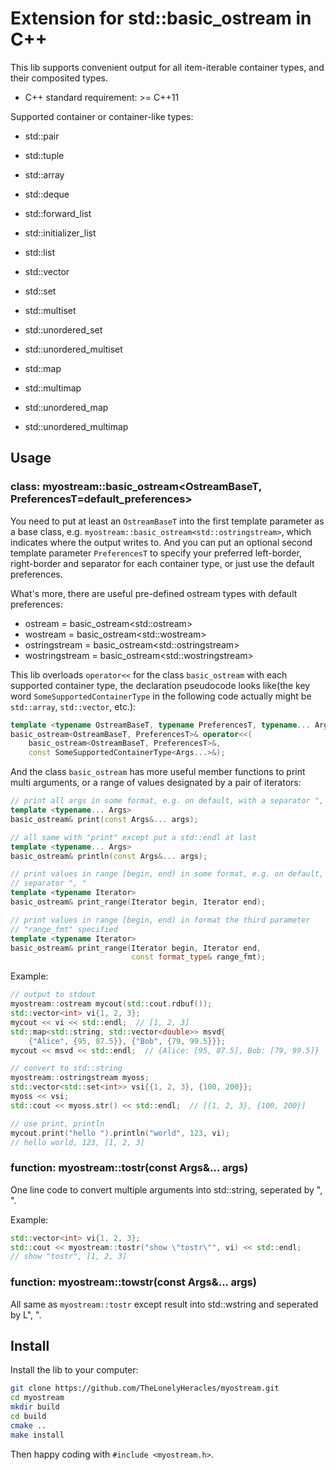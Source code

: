 # Extension for std::basic_ostream in C++
This lib supports convenient output for all item-iterable container types, and 
their composited types.

* C++ standard requirement: >= C++11

Supported container or container-like types:
* std::pair
* std::tuple

* std::array
* std::deque
* std::forward_list
* std::initializer_list
* std::list
* std::vector

* std::set
* std::multiset
* std::unordered_set
* std::unordered_multiset

* std::map
* std::multimap
* std::unordered_map
* std::unordered_multimap


## Usage
### class: myostream::basic_ostream<OstreamBaseT, PreferencesT=default_preferences>

You need to put at least an `OstreamBaseT` into the first template parameter 
as a base class, e.g. `myostream::basic_ostream<std::ostringstream>`, which 
indicates where the output writes to. 
And you can put an optional second template parameter `PreferencesT` 
to specify your preferred left-border, right-border and separator for each 
container type, or just use the default preferences.

What's more, there are useful pre-defined ostream types with 
default preferences:
* ostream  = basic_ostream\<std::ostream>
* wostream = basic_ostream\<std::wostream>
* ostringstream  = basic_ostream\<std::ostringstream>
* wostringstream = basic_ostream\<std::wostringstream>

This lib overloads `operator<<` for the class `basic_ostream` with each 
supported container type, the declaration pseudocode looks like(the key word
`SomeSupportedContainerType` in the following code actually might be 
`std::array`, `std::vector`, etc.):
```C++
template <typename OstreamBaseT, typename PreferencesT, typename... Args>
basic_ostream<OstreamBaseT, PreferencesT>& operator<<(
    basic_ostream<OstreamBaseT, PreferencesT>&,
    const SomeSupportedContainerType<Args...>&);
```
And the class `basic_ostream` has more useful member functions to print multi 
arguments, or a range of values designated by a pair of iterators:
```c++
// print all args in some format, e.g. on default, with a separator ", "
template <typename... Args>
basic_ostream& print(const Args&... args);

// all same with "print" except put a std::endl at last
template <typename... Args>
basic_ostream& println(const Args&... args);

// print values in range [begin, end) in some format, e.g. on default, with a 
// separator ", "
template <typename Iterator>
basic_ostream& print_range(Iterator begin, Iterator end);

// print values in range [begin, end) in format the third parameter 
// "range_fmt" specified
template <typename Iterator>
basic_ostream& print_range(Iterator begin, Iterator end,
                           const format_type& range_fmt);
```

Example:
```c++
// output to stdout
myostream::ostream mycout(std::cout.rdbuf());
std::vector<int> vi{1, 2, 3};
mycout << vi << std::endl;  // [1, 2, 3]
std::map<std::string, std::vector<double>> msvd{
    {"Alice", {95, 87.5}}, {"Bob", {79, 99.5}}};
mycout << msvd << std::endl;  // {Alice: [95, 87.5], Bob: [79, 99.5]}

// convert to std::string
myostream::ostringstream myoss;
std::vector<std::set<int>> vsi{{1, 2, 3}, {100, 200}};
myoss << vsi;
std::cout << myoss.str() << std::endl;  // [{1, 2, 3}, {100, 200}]

// use print, println
mycout.print("hello ").println("world", 123, vi);
// hello world, 123, [1, 2, 3]
```

### function: myostream::tostr(const Args&... args)
One line code to convert multiple arguments into std::string, seperated by ", ".

Example:
```c++
std::vector<int> vi{1, 2, 3};
std::cout << myostream::tostr("show \"tostr\"", vi) << std::endl;
// show "tostr", [1, 2, 3]
```

### function: myostream::towstr(const Args&... args)
All same as `myostream::tostr` except result into std::wstring and seperated 
by L", ".


## Install
Install the lib to your computer:  
```bash
git clone https://github.com/TheLonelyHeracles/myostream.git
cd myostream
mkdir build
cd build
cmake ..
make install
```
Then happy coding with `#include <myostream.h>`.

